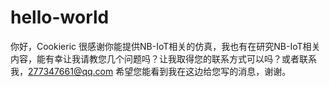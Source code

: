# hello-world

你好，Cookieric
  很感谢你能提供NB-IoT相关的仿真，我也有在研究NB-IoT相关内容，能有幸让我请教您几个问题吗？让我取得您的联系方式可以吗？或者联系我，277347661@qq.com
  希望您能看到我在这边给您写的消息，谢谢。

